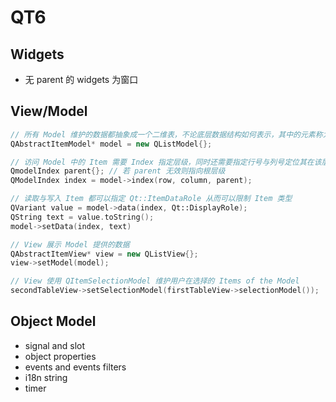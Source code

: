 # QT6

## Widgets

- 无 parent 的 widgets 为窗口

## View/Model

```cpp
// 所有 Model 维护的数据都抽象成一个二维表，不论底层数据结构如何表示，其中的元素称为 Item，其类型可以是绝大多数类型，包括另一个 Model 的 Index 从而可构成层级结构
QAbstractItemModel* model = new QListModel{};

// 访问 Model 中的 Item 需要 Index 指定层级，同时还需要指定行号与列号定位其在该层级中的位置
QmodelIndex parent{}; // 若 parent 无效则指向根层级
QModelIndex index = model->index(row, column, parent);

// 读取与写入 Item 都可以指定 Qt::ItemDataRole 从而可以限制 Item 类型
QVariant value = model->data(index, Qt::DisplayRole);
QString text = value.toString();
model->setData(index, text)

// View 展示 Model 提供的数据
QAbstractItemView* view = new QListView{};
view->setModel(model);

// View 使用 QItemSelectionModel 维护用户在选择的 Items of the Model
secondTableView->setSelectionModel(firstTableView->selectionModel());
```

## Object Model

- signal and slot
- object properties
- events and events filters
- i18n string
- timer
